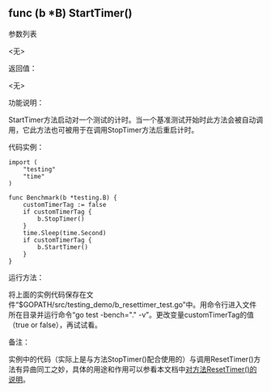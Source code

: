 ## func (b *B) StartTimer()

参数列表

  <无>

返回值：

  <无>

功能说明：

StartTimer方法启动对一个测试的计时。当一个基准测试开始时此方法会被自动调用，它此方法也可被用于在调用StopTimer方法后重启计时。

代码实例：

	import (
		"testing"
		"time"
	)

	func Benchmark(b *testing.B) {
		customTimerTag := false
		if customTimerTag {
			b.StopTimer()
		}
		time.Sleep(time.Second)
		if customTimerTag {
			b.StartTimer()
		}
	}

运行方法：

将上面的实例代码保存在文件“$GOPATH/src/testing_demo/b_resettimer_test.go”中。用命令行进入文件所在目录并运行命令“go test -bench="." -v”。更改变量customTimerTag的值（true or false），再试试看。


备注：

实例中的代码（实际上是与方法StopTimer()配合使用的）与调用ResetTimer()方法有异曲同工之妙，具体的用途和作用可以参看本文档中[对方法ResetTimer()的说明](B_ResetTimer.md)。
